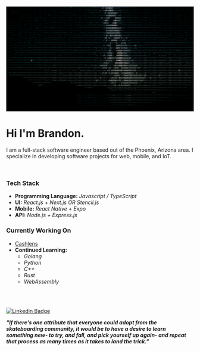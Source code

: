 ![stars](stars.gif)

# Hi I'm Brandon.

I am a full-stack software engineer based out of the Phoenix, Arizona area. I specialize in developing software projects for web, mobile, and IoT.

</br>

### Tech Stack
- **Programming Language:** _Javascript / TypeScript_
- **UI:** _React.js + Next.js OR Stencil.js_
- **Mobile:** _React Native + Expo_
- **API:** _Node.js + Express.js_

### Currently Working On
- [Cashlens](https://cashlens.app)
- **Continued Learning:**
  - _Golang_
  - _Python_
  - _C++_
  - _Rust_
  - _WebAssembly_

</br>
</br>

[![Linkedin Badge](https://img.shields.io/badge/-LinkedIn-0e76a8?style=for-the-badge&logo=Linkedin&logoColor=white)](https://linkedin.com/in/brandon-kent)

***"If there's one attribute that everyone could adopt from the skateboarding community, it would be to have a desire to learn something new- to try, and fall, and pick yourself up again- and repeat that process as many times as it takes to land the trick."***
